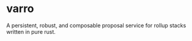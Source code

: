 # varro
A persistent, robust, and composable proposal service for rollup stacks written in pure rust.
